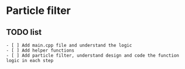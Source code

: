# Particle filter

## TODO list
    - [ ] Add main.cpp file and understand the logic
    - [ ] Add helper functions
    - [ ] Add particle filter, understand design and code the function logic in each step